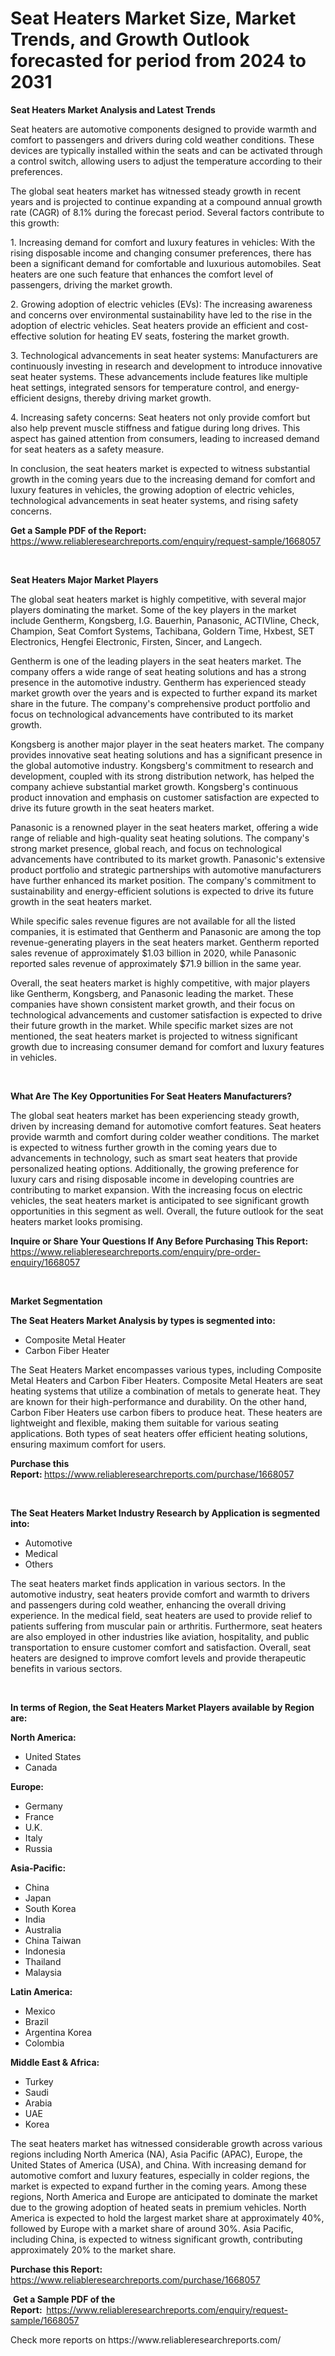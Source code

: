 <p><h1>Seat Heaters Market Size, Market Trends, and Growth Outlook forecasted for period from 2024 to 2031</h1></p><p><strong>Seat Heaters Market Analysis and Latest Trends</strong></p>
<p><p>Seat heaters are automotive components designed to provide warmth and comfort to passengers and drivers during cold weather conditions. These devices are typically installed within the seats and can be activated through a control switch, allowing users to adjust the temperature according to their preferences.</p><p>The global seat heaters market has witnessed steady growth in recent years and is projected to continue expanding at a compound annual growth rate (CAGR) of 8.1% during the forecast period. Several factors contribute to this growth:</p><p>1. Increasing demand for comfort and luxury features in vehicles: With the rising disposable income and changing consumer preferences, there has been a significant demand for comfortable and luxurious automobiles. Seat heaters are one such feature that enhances the comfort level of passengers, driving the market growth.</p><p>2. Growing adoption of electric vehicles (EVs): The increasing awareness and concerns over environmental sustainability have led to the rise in the adoption of electric vehicles. Seat heaters provide an efficient and cost-effective solution for heating EV seats, fostering the market growth.</p><p>3. Technological advancements in seat heater systems: Manufacturers are continuously investing in research and development to introduce innovative seat heater systems. These advancements include features like multiple heat settings, integrated sensors for temperature control, and energy-efficient designs, thereby driving market growth.</p><p>4. Increasing safety concerns: Seat heaters not only provide comfort but also help prevent muscle stiffness and fatigue during long drives. This aspect has gained attention from consumers, leading to increased demand for seat heaters as a safety measure.</p><p>In conclusion, the seat heaters market is expected to witness substantial growth in the coming years due to the increasing demand for comfort and luxury features in vehicles, the growing adoption of electric vehicles, technological advancements in seat heater systems, and rising safety concerns.</p></p>
<p><strong>Get a Sample PDF of the Report:&nbsp;</strong> <a href="https://www.reliableresearchreports.com/enquiry/request-sample/1668057">https://www.reliableresearchreports.com/enquiry/request-sample/1668057</a></p>
<p>&nbsp;</p>
<p><strong>Seat Heaters Major Market Players</strong></p>
<p><p>The global seat heaters market is highly competitive, with several major players dominating the market. Some of the key players in the market include Gentherm, Kongsberg, I.G. Bauerhin, Panasonic, ACTIVline, Check, Champion, Seat Comfort Systems, Tachibana, Goldern Time, Hxbest, SET Electronics, Hengfei Electronic, Firsten, Sincer, and Langech.</p><p>Gentherm is one of the leading players in the seat heaters market. The company offers a wide range of seat heating solutions and has a strong presence in the automotive industry. Gentherm has experienced steady market growth over the years and is expected to further expand its market share in the future. The company's comprehensive product portfolio and focus on technological advancements have contributed to its market growth.</p><p>Kongsberg is another major player in the seat heaters market. The company provides innovative seat heating solutions and has a significant presence in the global automotive industry. Kongsberg's commitment to research and development, coupled with its strong distribution network, has helped the company achieve substantial market growth. Kongsberg's continuous product innovation and emphasis on customer satisfaction are expected to drive its future growth in the seat heaters market.</p><p>Panasonic is a renowned player in the seat heaters market, offering a wide range of reliable and high-quality seat heating solutions. The company's strong market presence, global reach, and focus on technological advancements have contributed to its market growth. Panasonic's extensive product portfolio and strategic partnerships with automotive manufacturers have further enhanced its market position. The company's commitment to sustainability and energy-efficient solutions is expected to drive its future growth in the seat heaters market.</p><p>While specific sales revenue figures are not available for all the listed companies, it is estimated that Gentherm and Panasonic are among the top revenue-generating players in the seat heaters market. Gentherm reported sales revenue of approximately $1.03 billion in 2020, while Panasonic reported sales revenue of approximately $71.9 billion in the same year.</p><p>Overall, the seat heaters market is highly competitive, with major players like Gentherm, Kongsberg, and Panasonic leading the market. These companies have shown consistent market growth, and their focus on technological advancements and customer satisfaction is expected to drive their future growth in the market. While specific market sizes are not mentioned, the seat heaters market is projected to witness significant growth due to increasing consumer demand for comfort and luxury features in vehicles.</p></p>
<p>&nbsp;</p>
<p><strong>What Are The Key Opportunities For Seat Heaters Manufacturers?</strong></p>
<p><p>The global seat heaters market has been experiencing steady growth, driven by increasing demand for automotive comfort features. Seat heaters provide warmth and comfort during colder weather conditions. The market is expected to witness further growth in the coming years due to advancements in technology, such as smart seat heaters that provide personalized heating options. Additionally, the growing preference for luxury cars and rising disposable income in developing countries are contributing to market expansion. With the increasing focus on electric vehicles, the seat heaters market is anticipated to see significant growth opportunities in this segment as well. Overall, the future outlook for the seat heaters market looks promising.</p></p>
<p><strong>Inquire or Share Your Questions If Any Before Purchasing This Report:</strong> <a href="https://www.reliableresearchreports.com/enquiry/pre-order-enquiry/1668057">https://www.reliableresearchreports.com/enquiry/pre-order-enquiry/1668057</a></p>
<p>&nbsp;</p>
<p><strong>Market Segmentation</strong></p>
<p><strong>The Seat Heaters Market Analysis by types is segmented into:</strong></p>
<p><ul><li>Composite Metal Heater</li><li>Carbon Fiber Heater</li></ul></p>
<p><p>The Seat Heaters Market encompasses various types, including Composite Metal Heaters and Carbon Fiber Heaters. Composite Metal Heaters are seat heating systems that utilize a combination of metals to generate heat. They are known for their high-performance and durability. On the other hand, Carbon Fiber Heaters use carbon fibers to produce heat. These heaters are lightweight and flexible, making them suitable for various seating applications. Both types of seat heaters offer efficient heating solutions, ensuring maximum comfort for users.</p></p>
<p><strong>Purchase this Report:&nbsp;</strong><a href="https://www.reliableresearchreports.com/purchase/1668057">https://www.reliableresearchreports.com/purchase/1668057</a></p>
<p>&nbsp;</p>
<p><strong>The Seat Heaters Market Industry Research by Application is segmented into:</strong></p>
<p><ul><li>Automotive</li><li>Medical</li><li>Others</li></ul></p>
<p><p>The seat heaters market finds application in various sectors. In the automotive industry, seat heaters provide comfort and warmth to drivers and passengers during cold weather, enhancing the overall driving experience. In the medical field, seat heaters are used to provide relief to patients suffering from muscular pain or arthritis. Furthermore, seat heaters are also employed in other industries like aviation, hospitality, and public transportation to ensure customer comfort and satisfaction. Overall, seat heaters are designed to improve comfort levels and provide therapeutic benefits in various sectors.</p></p>
<p>&nbsp;</p>
<p><strong>In terms of Region, the Seat Heaters Market Players available by Region are:</strong></p>
<p>
    <p> <strong> North America: </strong>
        <ul>
            <li>United States</li>
            <li>Canada</li>
        </ul>
        </p> 
    <p> <strong> Europe: </strong>
        <ul>
            <li>Germany</li>
            <li>France</li>
            <li>U.K.</li>
            <li>Italy</li>
            <li>Russia</li>
        </ul>
        </p> 
    <p> <strong> Asia-Pacific: </strong>
        <ul>
            <li>China</li>
            <li>Japan</li>
            <li>South Korea</li>
            <li>India</li>
            <li>Australia</li>
            <li>China Taiwan</li>
            <li>Indonesia</li>
            <li>Thailand</li>
            <li>Malaysia</li>
        </ul>
        </p> 
    <p> <strong> Latin America: </strong>
        <ul>
            <li>Mexico</li>
            <li>Brazil</li>
            <li>Argentina Korea</li>
            <li>Colombia</li>
        </ul>
        </p> 
    <p> <strong> Middle East & Africa: </strong>
        <ul>
            <li>Turkey</li>
            <li>Saudi</li>
            <li>Arabia</li>
            <li>UAE</li>
            <li>Korea</li>
        </ul>
    </p>
    </p>
<p><p>The seat heaters market has witnessed considerable growth across various regions including North America (NA), Asia Pacific (APAC), Europe, the United States of America (USA), and China. With increasing demand for automotive comfort and luxury features, especially in colder regions, the market is expected to expand further in the coming years. Among these regions, North America and Europe are anticipated to dominate the market due to the growing adoption of heated seats in premium vehicles. North America is expected to hold the largest market share at approximately 40%, followed by Europe with a market share of around 30%. Asia Pacific, including China, is expected to witness significant growth, contributing approximately 20% to the market share.</p></p>
<p><strong>Purchase this Report: </strong><a href="https://www.reliableresearchreports.com/purchase/1668057">https://www.reliableresearchreports.com/purchase/1668057</a></p>
<p>&nbsp;<strong>Get a Sample PDF of the Report:&nbsp;&nbsp;</strong><a href="https://www.reliableresearchreports.com/enquiry/request-sample/1668057">https://www.reliableresearchreports.com/enquiry/request-sample/1668057</a></p>
<p><strong></strong></p>
<p>Check more reports on https://www.reliableresearchreports.com/</p>